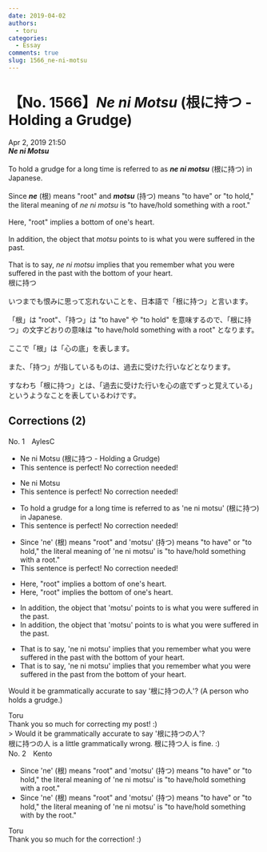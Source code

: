 ```yaml
---
date: 2019-04-02
authors:
  - toru
categories:
  - Essay
comments: true
slug: 1566_ne-ni-motsu
---
```


# 【No. 1566】<strong><em>Ne ni Motsu</strong></em> (根に持つ - Holding a Grudge)
<div class="date">Apr 2, 2019 21:50</div>
<div id="post"><div id="body_show_ori">
<strong><em>Ne ni Motsu</strong></em><br/><br/>To hold a grudge for a long time is referred to as <strong><em>ne ni motsu</em></strong> (根に持つ) in Japanese.<br/><br/>Since <strong><em>ne</em></strong> (根) means "root" and <strong><em>motsu</em></strong> (持つ) means "to have" or "to hold," the literal meaning of <em>ne ni motsu</em> is "to have/hold something with a root."<br/><br/>Here, "root" implies a bottom of one's heart.<br/><br/>In addition, the object that <em>motsu</em> points to is what you were suffered in the past.<br/><br/>That is to say, <em>ne ni motsu</em> implies that you remember what you were suffered in the past with the bottom of your heart.
</div></div>

<!-- more -->

<div id="post_ja"><div id="body_show_mo">
根に持つ<br/><br/>いつまでも恨みに思って忘れないことを、日本語で「根に持つ」と言います。<br/><br/>「根」は "root"、「持つ」は "to have" や "to hold" を意味するので、「根に持つ」の文字どおりの意味は "to have/hold something with a root" となります。<br/><br/>ここで「根」は「心の底」を表します。<br/><br/>また、「持つ」が指しているものは、過去に受けた行いなどとなります。<br/><br/>すなわち「根に持つ」とは、「過去に受けた行いを心の底でずっと覚えている」というようなことを表しているわけです。
</div></div>

## Corrections (2)
<div id="block"><div class="first_name"> No. 1　<span class="just_name">AylesC</span></div><div id="block2">
<ul class="correction_field">
<li class="incorrect">Ne ni Motsu (根に持つ - Holding a Grudge)</li>
<li class="corrected perfect">This sentence is perfect! No correction needed!</li>
</ul>
<ul class="correction_field">
<li class="incorrect">Ne ni Motsu</li>
<li class="corrected perfect">This sentence is perfect! No correction needed!</li>
</ul>
<ul class="correction_field">
<li class="incorrect">To hold a grudge for a long time is referred to as 'ne ni motsu' (根に持つ) in Japanese.</li>
<li class="corrected perfect">This sentence is perfect! No correction needed!</li>
</ul>
<ul class="correction_field">
<li class="incorrect">Since 'ne' (根) means "root" and 'motsu' (持つ) means "to have" or "to hold," the literal meaning of 'ne ni motsu' is "to have/hold something with a root."</li>
<li class="corrected perfect">This sentence is perfect! No correction needed!</li>
</ul>
<ul class="correction_field">
<li class="incorrect">Here, "root" implies a bottom of one's heart.</li>
<li class="corrected correct">
Here, "root" implies <span class="f_blue">the</span> bottom of one's heart.
</li>
</ul>
<ul class="correction_field">
<li class="incorrect">In addition, the object that 'motsu' points to is what you were suffered in the past.</li>
<li class="corrected correct">
In addition, the object that 'motsu' points to is what you <span class="f_blue"><span class="sline">were</span></span> suffered in the past.
</li>
</ul>
<ul class="correction_field">
<li class="incorrect">That is to say, 'ne ni motsu' implies that you remember what you were suffered in the past with the bottom of your heart.</li>
<li class="corrected correct">
That is to say, 'ne ni motsu' implies that you remember what you <span class="f_blue"><span class="sline">were</span></span> suffered in the past <span class="f_blue">from</span> the bottom of your heart.
</li>
</ul>
<p class="comment_small">
 Would it be grammatically accurate to say '根に持つの人'? (A person who holds a grudge.)
</p>

</div><div class="name"><span class="just_name">Toru</span><br>
Thank you so much for correcting my post! :)<br/>&gt; Would it be grammatically accurate to say '根に持つの人'?<br/>根に持つの人 is a little grammatically wrong. 根に持つ人 is fine. :)
</div>
</div>
<div id="block"><div class="first_name"> No. 2　<span class="just_name">Kento</span></div><div id="block2">
<ul class="correction_field">
<li class="incorrect">Since 'ne' (根) means "root" and 'motsu' (持つ) means "to have" or "to hold," the literal meaning of 'ne ni motsu' is "to have/hold something with a root."</li>
<li class="corrected correct">
Since 'ne' (根) means "root" and 'motsu' (持つ) means "to have" or "to hold," the literal meaning of 'ne ni motsu' is "to have/hold something <span class="sline">with</span> <span class="f_blue">by the</span> root."
</li>
</ul>
</div><div class="name"><span class="just_name">Toru</span><br>
Thank you so much for the correction! :)
</div>
</div>
